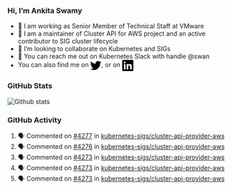 ### Hi, I’m Ankita Swamy

- 💼 I am working as Senior Member of Technical Staff at VMware
- 👀 I am a maintainer of Cluster API for AWS project and an active contributor to SIG cluster lifecycle
- 💞️ I’m looking to collaborate on Kubernetes and SIGs
- 💬 You can reach me out on Kubernetes Slack with handle @swan
- You can also find me on <a href="https://twitter.com/SwamyAnkita" target="blank"><img align="center" src="https://raw.githubusercontent.com/Ankitasw/Ankitasw/master/svg/twitter.svg" alt="Ankitasw" height="25" width="25" color="#1DA1f2" /></a>, or on <a href="https://www.linkedin.com/in/Ankitaswamy/" target="blank"><img align="center" src="https://raw.githubusercontent.com/Ankitasw/Ankitasw/master/svg/linkedin.svg" alt="Ankitasw" height="25" width="25" /></a>

### GitHub Stats
![Github stats](https://github-readme-stats.vercel.app/api?username=Ankitasw&count_private=true&show_icons=true&theme=tokyonight)

### GitHub Activity 
<!--START_SECTION:activity-->
1. 🗣 Commented on [#4277](https://github.com/kubernetes-sigs/cluster-api-provider-aws/issues/4277) in [kubernetes-sigs/cluster-api-provider-aws](https://github.com/kubernetes-sigs/cluster-api-provider-aws)
2. 🗣 Commented on [#4276](https://github.com/kubernetes-sigs/cluster-api-provider-aws/issues/4276) in [kubernetes-sigs/cluster-api-provider-aws](https://github.com/kubernetes-sigs/cluster-api-provider-aws)
3. 🗣 Commented on [#4273](https://github.com/kubernetes-sigs/cluster-api-provider-aws/issues/4273) in [kubernetes-sigs/cluster-api-provider-aws](https://github.com/kubernetes-sigs/cluster-api-provider-aws)
4. 🗣 Commented on [#4273](https://github.com/kubernetes-sigs/cluster-api-provider-aws/issues/4273) in [kubernetes-sigs/cluster-api-provider-aws](https://github.com/kubernetes-sigs/cluster-api-provider-aws)
5. 🗣 Commented on [#4273](https://github.com/kubernetes-sigs/cluster-api-provider-aws/issues/4273) in [kubernetes-sigs/cluster-api-provider-aws](https://github.com/kubernetes-sigs/cluster-api-provider-aws)
<!--END_SECTION:activity-->
